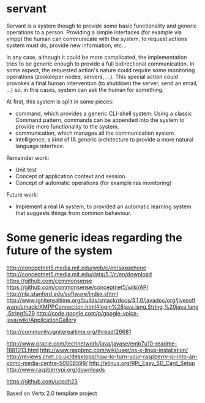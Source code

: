 servant
=======


Servant is a system though to provide some basic functionality and generic operations to a person. 
Providing a simple interfaces (for example via xmpp) the human can communicate with the system, to 
request actions system must do, provide new information, etc...

In any case, although it could be more complicated, the implementation tries to be generic enough to
provide a full bidirectional communication. In some aspect, the requested action's nature could require
some monitoring operations (zookeeper nodes, servers, ...). This special action could provokes a final human
intervention (to shutdown the server, send an email, ...) so, in this cases, system can ask the human for something.


At first, this system is split in some pieces:
- command, which provides a generic CLI-shell system. Using a classic Command pattern, commands can be appended
into the system to provide more functionality to the system.
- communication, which manages all the communication system. 
- intelligence, a kind of IA generic architecture to provide a more natural language interface.


Remainder work:
- Unit test
- Concept of application context and session.
- Concept of automatic operations (for example rss monitoring)

Future work:
- Implement a real IA system, to provided an automatic learning system that suggests things from common behaviour.


Some generic ideas regarding the future of the system
=====================================================

http://conceptnet5.media.mit.edu/web/c/en/saxophone
http://conceptnet5.media.mit.edu/data/5.1/c/en/download
https://github.com/commonsense 
https://github.com/commonsense/conceptnet5/wiki/API
http://nlp.stanford.edu/software/index.shtml
http://www.igniterealtime.org/builds/smack/docs/3.1.0/javadoc/org/jivesoftware/smack/XMPPConnection.html#login%28java.lang.String,%20java.lang.String%29
http://code.google.com/p/google-voice-java/wiki/ApplicationGallery

http://community.igniterealtime.org/thread/26681

http://www.oracle.com/technetwork/java/javase/emb7u10-readme-1881013.html
http://www.raspbmc.com/wiki/user/os-x-linux-installation/
http://reviews.cnet.co.uk/desktops/how-to-turn-your-raspberry-pi-into-an-xbmc-media-centre-50008599/
http://elinux.org/RPi_Easy_SD_Card_Setup
http://www.raspberrypi.org/downloads

https://github.com/ucpdh23

Based on Vertx 2.0 template project
